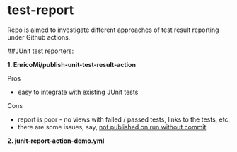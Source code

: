 # test-report 
Repo is aimed to investigate different approaches of test result 
reporting under Github actions.

##JUnit test reporters:

**1. EnricoMi/publish-unit-test-result-action**

Pros

* easy to integrate with existing JUnit tests

Cons
 
* report is poor - no views with failed / passed tests, links 
to the tests, etc.
* there are some issues, say, 
[not published on run without commit](https://giters.com/EnricoMi/publish-unit-test-result-action/issues/165)

**2. junit-report-action-demo.yml**
